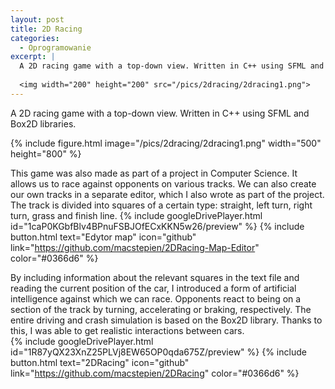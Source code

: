 ```yaml
---
layout: post
title: 2D Racing
categories:
  - Oprogramowanie
excerpt: |
  A 2D racing game with a top-down view. Written in C++ using SFML and Box2D libraries.
   
  <img width="200" height="200" src="/pics/2dracing/2dracing1.png">
---
```


A 2D racing game with a top-down view. Written in C++ using SFML and Box2D libraries.

{% include figure.html image="/pics/2dracing/2dracing1.png" width="500" height="800" %}

This game was also made as part of a project in Computer Science. It allows us to race against opponents on various tracks. We can also create our own tracks in a separate editor, which I also wrote as part of the project. The track is divided into squares of a certain type: straight, left turn, right turn, grass and finish line.
{% include googleDrivePlayer.html id="1caP0KGbfBlv4BPnuFSBJOfECxKKN5w26/preview" %}
{% include button.html text="Edytor map" icon="github" link="https://github.com/macstepien/2DRacing-Map-Editor" color="#0366d6" %}

By including information about the relevant squares in the text file and reading the current position of the car, I introduced a form of artificial intelligence against which we can race. Opponents react to being on a section of the track by turning, accelerating or braking, respectively. The entire driving and crash simulation is based on the Box2D library. Thanks to this, I was able to get realistic interactions between cars.  
{% include googleDrivePlayer.html id="1R87yQX23XnZ25PLVj8EW65OP0qda675Z/preview" %}
{% include button.html text="2DRacing" icon="github" link="https://github.com/macstepien/2DRacing" color="#0366d6" %}
